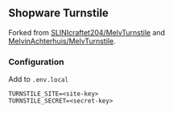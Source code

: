 ## Shopware Turnstile

Forked from [SLINIcraftet204/MelvTurnstile](https://github.com/SLINIcraftet204/MelvTurnstile) and [MelvinAchterhuis/MelvTurnstile](https://github.com/MelvinAchterhuis/MelvTurnstile).

### Configuration

Add to `.env.local`

    TURNSTILE_SITE=<site-key>
    TURNSTILE_SECRET=<secret-key>
